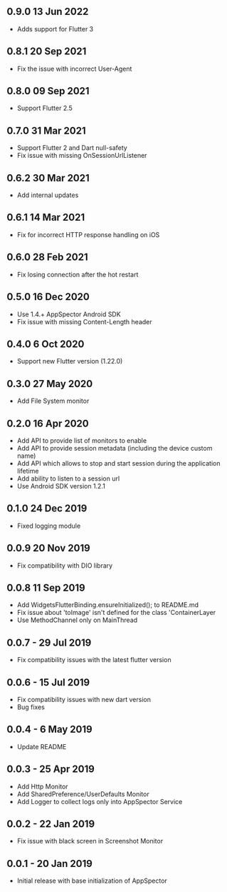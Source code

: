 ## 0.9.0 13 Jun 2022
* Adds support for Flutter 3

## 0.8.1 20 Sep 2021
* Fix the issue with incorrect User-Agent

## 0.8.0 09 Sep 2021
* Support Flutter 2.5

## 0.7.0 31 Mar 2021
* Support Flutter 2 and Dart null-safety
* Fix issue with missing OnSessionUrlListener

## 0.6.2 30 Mar 2021
* Add internal updates

## 0.6.1 14 Mar 2021
* Fix for incorrect HTTP response handling on iOS

## 0.6.0 28 Feb 2021
* Fix losing connection after the hot restart

## 0.5.0 16 Dec 2020
* Use 1.4.+ AppSpector Android SDK
* Fix issue with missing Content-Length header

## 0.4.0 6 Oct 2020
* Support new Flutter version (1.22.0)

## 0.3.0 27 May 2020
* Add File System monitor

## 0.2.0 16 Apr 2020
* Add API to provide list of monitors to enable
* Add API to provide session metadata (including the device custom name)
* Add API which allows to stop and start session during the application lifetime
* Add ability to listen to a session url
* Use Android SDK version 1.2.1

## 0.1.0 24 Dec 2019
* Fixed logging module

## 0.0.9 20 Nov 2019
* Fix compatibility with DIO library

## 0.0.8 11 Sep 2019
* Add WidgetsFlutterBinding.ensureInitialized(); to README.md
* Fix issue about 'toImage' isn't defined for the class 'ContainerLayer
* Use MethodChannel only on MainThread

## 0.0.7 - 29 Jul 2019

* Fix compatibility issues with the latest flutter version

## 0.0.6 - 15 Jul 2019

* Fix compatibility issues with new dart version
* Bug fixes

## 0.0.4 - 6 May 2019

* Update README


## 0.0.3 - 25 Apr 2019

* Add Http Monitor
* Add SharedPreference/UserDefaults Monitor 
* Add Logger to collect logs only into AppSpector Service


## 0.0.2 - 22 Jan 2019

* Fix issue with black screen in Screenshot Monitor


## 0.0.1 - 20 Jan 2019

* Initial release with base initialization of AppSpector
